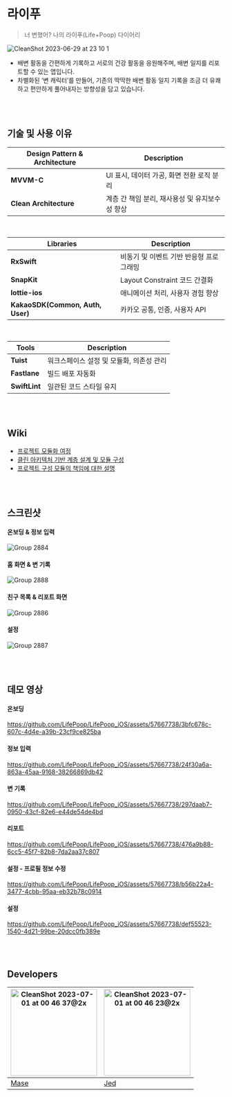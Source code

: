 # 라이푸
> 너 변했어? 나의 라이푸(Life+Poop) 다이어리

![CleanShot 2023-06-29 at 23 10 1](https://github.com/LifePoop/LifePoop_iOS/assets/57667738/95774914-2b55-463c-9014-39fffcf47e91)

- 배변 활동을 간편하게 기록하고 서로의 건강 활동을 응원해주며, 배변 일지를 리포트할 수 있는 앱입니다.
- 차별화된 ‘변 캐릭터’를 만들어, 기존의 딱딱한 배변 활동 일지 기록을
조금 더 유쾌하고 편안하게 풀어내자는 방향성을 담고 있습니다.

<br>
<br>

## 기술 및 사용 이유

|Design Pattern & Architecture|Description|
|---|---|
|**MVVM-C**|UI 표시, 데이터 가공, 화면 전환 로직 분리|
|**Clean Architecture**|계층 간 책임 분리, 재사용성 및 유지보수성 향상|

<br>

|Libraries|Description|
|---|---|
|**RxSwift**|비동기 및 이벤트 기반 반응형 프로그래밍|
|**SnapKit**|Layout Constraint 코드 간결화|
|**lottie-ios**|애니메이션 처리, 사용자 경험 향상|
|**KakaoSDK(Common, Auth, User)**|카카오 공통, 인증, 사용자 API|

<br>

|Tools|Description|
|---|---|
|**Tuist**|워크스페이스 설정 및 모듈화, 의존성 관리|
|**Fastlane**|빌드 배포 자동화|
|**SwiftLint**|일관된 코드 스타일 유지|

<br>
<br>

## Wiki
- [프로젝트 모듈화 여정](https://github.com/LifePoop/LifePoop_iOS/wiki/1.-%ED%94%84%EB%A1%9C%EC%A0%9D%ED%8A%B8-%EB%AA%A8%EB%93%88%ED%99%94-%EC%97%AC%EC%A0%95)
- [클린 아키텍처 기반 계층 설계 및 모듈 구성](https://github.com/LifePoop/LifePoop_iOS/wiki/2.-%ED%81%B4%EB%A6%B0-%EC%95%84%ED%82%A4%ED%85%8D%EC%B2%98-%EA%B8%B0%EB%B0%98-%EA%B3%84%EC%B8%B5-%EC%84%A4%EA%B3%84-%EB%B0%8F-%EB%AA%A8%EB%93%88-%EA%B5%AC%EC%84%B1)
- [프로젝트 구성 모듈의 책임에 대한 설명](https://github.com/LifePoop/LifePoop_iOS/wiki/3.-%ED%94%84%EB%A1%9C%EC%A0%9D%ED%8A%B8-%EA%B5%AC%EC%84%B1-%EB%AA%A8%EB%93%88%EC%9D%98-%EC%B1%85%EC%9E%84%EC%97%90-%EB%8C%80%ED%95%9C-%EC%84%A4%EB%AA%85)

<br>
<br>

## 스크린샷

#### 온보딩 & 정보 입력  
![Group 2884](https://github.com/LifePoop/LifePoop_iOS/assets/57667738/cddf5efd-edb8-4d1d-80bc-6b07bffff5f3)

#### 홈 화면 & 변 기록  
![Group 2888](https://github.com/LifePoop/LifePoop_iOS/assets/57667738/bc13231b-5312-414d-b288-bb3649e2b9d0)

#### 친구 목록 & 리포트 화면  
![Group 2886](https://github.com/LifePoop/LifePoop_iOS/assets/57667738/ba616eab-e7c6-4df9-8083-691affe420b9)

#### 설정  
![Group 2887](https://github.com/LifePoop/LifePoop_iOS/assets/57667738/017900b9-d2d6-45a5-a510-b6e2d2e1501a)

<br>
<br>

## 데모 영상

#### 온보딩
https://github.com/LifePoop/LifePoop_iOS/assets/57667738/3bfc678c-607c-4d4e-a39b-23cf9ce825ba

#### 정보 입력
https://github.com/LifePoop/LifePoop_iOS/assets/57667738/24f30a6a-863a-45aa-9168-38266869db42

#### 변 기록
https://github.com/LifePoop/LifePoop_iOS/assets/57667738/297daab7-0950-43cf-82e6-e44de54de4bd

#### 리포트
https://github.com/LifePoop/LifePoop_iOS/assets/57667738/476a9b88-6cc5-45f7-82b8-7da2aa37c807

#### 설정 - 프로필 정보 수정
https://github.com/LifePoop/LifePoop_iOS/assets/57667738/b56b22a4-3477-4cbb-95aa-eb32b78c0914

#### 설정
https://github.com/LifePoop/LifePoop_iOS/assets/57667738/def55523-1540-4d21-99be-20dcc0fb389e


<br>
<br>


## Developers

|<img width="200" alt="CleanShot 2023-07-01 at 00 46 37@2x" src="https://github.com/LifePoop/LifePoop_iOS/assets/57667738/f6f4144f-c26d-4bf6-8af7-9abff02a9271">|<img width="200" alt="CleanShot 2023-07-01 at 00 46 23@2x" src="https://github.com/LifePoop/LifePoop_iOS/assets/57667738/69bef9ea-6241-40ef-ad1d-33d29d475241">|
|---|---|
|[Mase](https://github.com/sanghyeok-kim)|[Jed](https://github.com/junu0516)|
